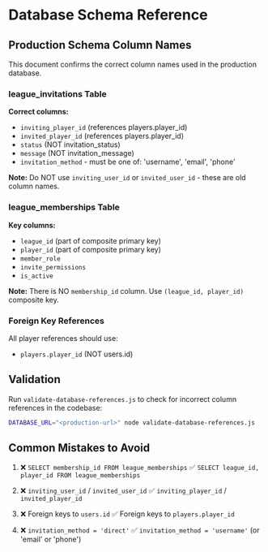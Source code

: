 # Database Schema Reference

## Production Schema Column Names

This document confirms the correct column names used in the production database.

### league_invitations Table

**Correct columns:**
- `inviting_player_id` (references players.player_id)
- `invited_player_id` (references players.player_id)
- `status` (NOT invitation_status)
- `message` (NOT invitation_message)
- `invitation_method` - must be one of: 'username', 'email', 'phone'

**Note:** Do NOT use `inviting_user_id` or `invited_user_id` - these are old column names.

### league_memberships Table

**Key columns:**
- `league_id` (part of composite primary key)
- `player_id` (part of composite primary key)
- `member_role`
- `invite_permissions`
- `is_active`

**Note:** There is NO `membership_id` column. Use `(league_id, player_id)` composite key.

### Foreign Key References

All player references should use:
- `players.player_id` (NOT users.id)

## Validation

Run `validate-database-references.js` to check for incorrect column references in the codebase:

```bash
DATABASE_URL="<production-url>" node validate-database-references.js
```

## Common Mistakes to Avoid

1. ❌ `SELECT membership_id FROM league_memberships`
   ✅ `SELECT league_id, player_id FROM league_memberships`

2. ❌ `inviting_user_id` / `invited_user_id`
   ✅ `inviting_player_id` / `invited_player_id`

3. ❌ Foreign keys to `users.id`
   ✅ Foreign keys to `players.player_id`

4. ❌ `invitation_method = 'direct'`
   ✅ `invitation_method = 'username'` (or 'email' or 'phone')
